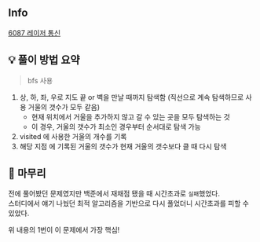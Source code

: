 ## Info
[6087 레이저 통신](https://www.acmicpc.net/problem/6087)

## 💡 풀이 방법 요약
> bfs 사용

1. 상, 하, 좌, 우로 지도 끝 or 벽을 만날 때까지 탐색함 (직선으로 계속 탐색하므로 사용 거울의 갯수가 모두 같음)
    - 현재 위치에서 거울을 추가하지 않고 갈 수 있는 곳을 모두 탐색하는 것
    - 이 경우, 거울의 갯수가 최소인 경우부터 순서대로 탐색 가능
2. visited 에 사용한 거울의 개수를 기록 
3. 해당 지점 에 기록된 거울의 갯수가 현재 거울의 갯수보다 클 때 다시 탐색

## 🙂 마무리
전에 풀어봤던 문제였지만 백준에서 재채점 됐을 때 시간초과로 `실패`했었다.  
스터디에서 얘기 나눴던 최적 알고리즘을 기반으로 다시 풀었더니 시간초과를 피할 수 있았다.

위 내용의 1번이 이 문제에서 가장 핵심!
